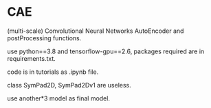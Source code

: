 # CAE
(multi-scale) Convolutional Neural Networks AutoEncoder and postProcessing functions.

use python==3.8 and tensorflow-gpu==2.6, packages required are in requirements.txt.

code is in tutorials as .ipynb file.

class SymPad2D, SymPad2Dv1 are useless.

use another\*3 model as final model.
